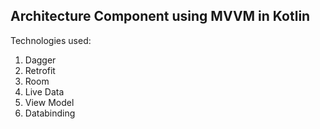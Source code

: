 ## Architecture Component using MVVM in Kotlin
Technologies used:
1. Dagger
2. Retrofit
3. Room
4. Live Data
5. View Model
6. Databinding
